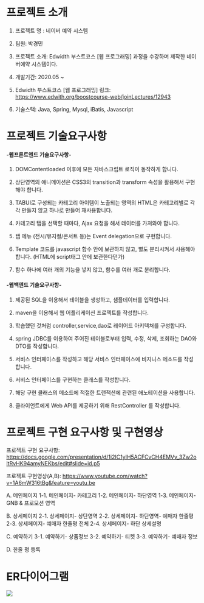 # 프로젝트 소개

1. 프로젝트 명 : 네이버 예약 시스템

2. 팀원: 박경민

3. 프로젝트 소개: Edwidth 부스트코스 [웹 프로그래밍] 과정을 수강하며 제작한 네이버예약 시스템이다.

4. 개발기간: 2020.05 ~

5. Edwidth 부스트코스 [웹 프로그래밍] 링크: https://www.edwith.org/boostcourse-web/joinLectures/12943

6. 기술스택: Java, Spring, Mysql, iBatis, Javascript

# 프로젝트 기술요구사항

#### -웹프론트엔드 기술요구사항-

1. DOMContentloaded 이후에 모든 자바스크립트 로직이 동작하게 합니다.

2. 상단영역의 애니메이션은 CSS3의 transition과 transform 속성을 활용해서 구현해야 합니다.

3. TABUI로 구성되는 카테고리 아이템이 노출되는 영역의 HTML은 카테고리별로 각각 만들지 않고 하나로 만들어 재사용합니다.

4. 카테고리 탭을 선택할 때마다, Ajax 요청을 해서 데이터를 가져와야 합니다.

5. 탭 메뉴 (전시/뮤지컬/콘서트 등)는 Event delegation으로 구현합니다.

6. Template 코드를 javascript 함수 안에 보관하지 않고, 별도 분리시켜서 사용해야 합니다. (HTML에 script태그 안에 보관한다던가)

7. 함수 하나에 여러 개의 기능을 넣지 않고, 함수를 여러 개로 분리합니다.
 

#### -웹백엔드 기술요구사항-

1. 제공된 SQL을 이용해서 테이블을 생성하고, 샘플데이터를 입력합니다.

2. maven을 이용해서 웹 어플리케이션 프로젝트를 작성합니다.

3. 학습했던 것처럼 controller,service,dao로 레이어드 아키텍쳐를 구성합니다.

4. spring JDBC를 이용하여 주어진 테이블로부터 입력, 수정, 삭제, 조회하는 DAO와 DTO를 작성합니다.

5. 서비스 인터페이스를 작성하고 해당 서비스 인터페이스에 비지니스 메소드를 작성합니다.

6. 서비스 인터페이스를 구현하는 클래스를 작성합니다.

7. 해당 구현 클래스의 메소드에 적절한 트랜잭션에 관련된 애노테이션을 사용합니다.

8. 클라이언트에게 Web API를 제공하기 위해 RestController 를 작성합니다.

# 프로젝트 구현 요구사항 및 구현영상

프로젝트 구현 요구사항: https://docs.google.com/presentation/d/1i2IC1yIH5ACFCvCH4EMVv_3Zw2oltRvHK94amyNEKbs/edit#slide=id.p5

프로젝트 구현영상(A,B): https://www.youtube.com/watch?v=1A6mW316tBg&feature=youtu.be

A. 메인페이지
  1-1. 메인페이지- 카테고리
  1-2. 메인페이지- 하단영역
  1-3. 메인페이지- GNB & 프로모션 영역
  
B. 상세페이지
  2-1. 상세페이지- 상단영역
  2-2. 상세페이지- 하단영역- 예매자 한줄평
  2-3. 상세페이지- 예매자 한줄평 전체
  2-4. 상세페이지- 하단 상세설명
  
C. 예약하기
  3-1. 예약하기- 상품정보
  3-2. 예약하기- 티켓
  3-3. 예약하기- 예매자 정보
  
D. 한줄 평 등록


# ER다이어그램

<img src="https://user-images.githubusercontent.com/37204852/83943594-5a02f680-a838-11ea-90ab-d2558d645c7d.png"/>


